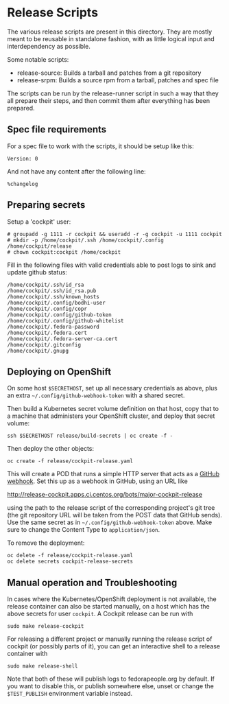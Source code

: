 # Release Scripts

The various release scripts are present in this directory. They are mostly
meant to be reusable in standalone fashion, with as little logical input
and interdependency as possible.

Some notable scripts:

 * release-source: Builds a tarball and patches from a git repository
 * release-srpm: Builds a source rpm from a tarball, patches and spec file

The scripts can be run by the release-runner script in such a way that
they all prepare their steps, and then commit them after everything has
been prepared.

## Spec file requirements

For a spec file to work with the scripts, it should be setup like this:

    Version: 0

And not have any content after the following line:

    %changelog

## Preparing secrets

Setup a 'cockpit' user:

    # groupadd -g 1111 -r cockpit && useradd -r -g cockpit -u 1111 cockpit
    # mkdir -p /home/cockpit/.ssh /home/cockpit/.config /home/cockpit/release
    # chown cockpit:cockpit /home/cockpit

Fill in the following files with valid credentials able to post logs to sink and
update github status:

    /home/cockpit/.ssh/id_rsa
    /home/cockpit/.ssh/id_rsa.pub
    /home/cockpit/.ssh/known_hosts
    /home/cockpit/.config/bodhi-user
    /home/cockpit/.config/copr
    /home/cockpit/.config/github-token
    /home/cockpit/.config/github-whitelist
    /home/cockpit/.fedora-password
    /home/cockpit/.fedora.cert
    /home/cockpit/.fedora-server-ca.cert
    /home/cockpit/.gitconfig
    /home/cockpit/.gnupg

## Deploying on OpenShift

On some host `$SECRETHOST`, set up all necessary credentials as above, plus an
extra `~/.config/github-webhook-token` with a shared secret.

Then build a Kubernetes secret volume definition on that host, copy that to a
machine that administers your OpenShift cluster, and deploy that secret volume:

    ssh $SECRETHOST release/build-secrets | oc create -f -

Then deploy the other objects:

    oc create -f release/cockpit-release.yaml

This will create a POD that runs a simple HTTP server that acts as a
[GitHub webhook](https://developer.github.com/webhooks/). Set this up as a
webhook in GitHub, using an URL like

   http://release-cockpit.apps.ci.centos.org/bots/major-cockpit-release

using the path to the release script of the corresponding project's git tree
(the git repository URL will be taken from the POST data that GitHub sends).
Use the same secret as in `~/.config/github-webhook-token` above. Make sure to
change the Content Type to `application/json`.

To remove the deployment:

    oc delete -f release/cockpit-release.yaml
    oc delete secrets cockpit-release-secrets

## Manual operation and Troubleshooting

In cases where the Kubernetes/OpenShift deployment is not available, the
release container can also be started manually, on a host which has the above
secrets for user `cockpit`. A Cockpit release can be run with

    sudo make release-cockpit

For releasing a different project or manually running the release script of
cockpit (or possibly parts of it), you can get an interactive shell to a
release container with

    sudo make release-shell

Note that both of these will publish logs to fedorapeople.org by default. If
you want to disable this, or publish somewhere else, unset or change the
`$TEST_PUBLISH` environment variable instead.

